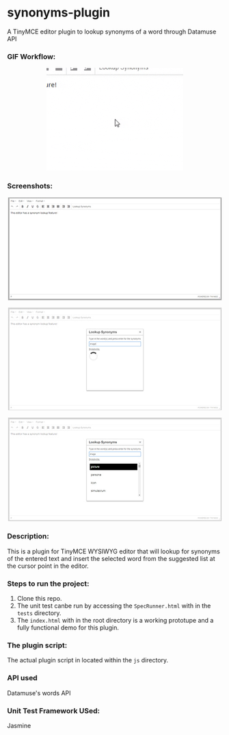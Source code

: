# synonyms-plugin
A TinyMCE editor plugin to lookup synonyms of a word through Datamuse API

### GIF Workflow:
<p align="center">
 <img src="readmeImg/workflow.gif"/>
</p>

### Screenshots:
<p align="center">
 <img src="readmeImg/screen1.jpg"/>
</p>
<p align="center">
 <img src="readmeImg/screen2.jpg"/>
</p>
<p align="center">
 <img src="readmeImg/screen3.jpg"/>
</p>

### Description:
This is a plugin for TinyMCE WYSIWYG editor that will lookup for synonyms of the entered text and insert the selected word 
from the suggested list at the cursor point in the editor.

### Steps to run the project:
1. Clone this repo.
2. The unit test canbe run by accessing the ```SpecRunner.html``` with in the ```tests``` directory.
3. The ```index.html``` with in the root directory is a working prototupe and a fully functional demo for this plugin.

### The plugin script:
The actual plugin script in located within the ```js``` directory.

### API used
Datamuse's words API

### Unit Test Framework USed:
Jasmine

